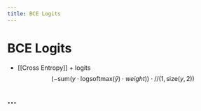 ```yaml
---
title: BCE Logits
---
```


# BCE Logits
- [[Cross Entropy]] + logits
$$\left(  - \mathrm{sum}\left( y \cdot \mathrm{logsoftmax}\left( ŷ \right) \cdot weight \right) \right) \cdot \mathrm{//}\left( 1, \mathrm{size}\left( y, 2 \right) \right)$$

## …





